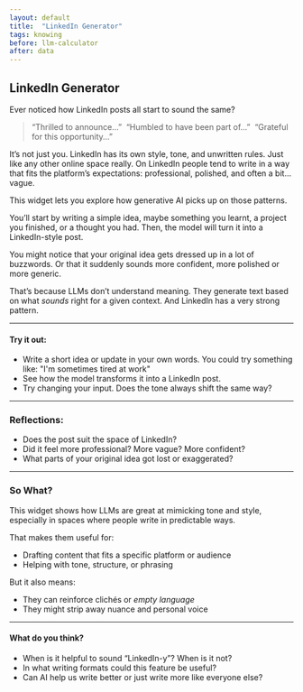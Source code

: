 ```yaml
---
layout: default
title:  "LinkedIn Generator"
tags: knowing
before: llm-calculator
after: data
---
```


## LinkedIn Generator

Ever noticed how LinkedIn posts all start to sound the same?

> “Thrilled to announce…”  
> “Humbled to have been part of…”  
> “Grateful for this opportunity…”

It’s not just you. LinkedIn has its own style, tone, and unwritten rules. Just like any other online space really. On LinkedIn people tend to write in a way that fits the platform’s expectations: professional, polished, and often a bit… vague.

This widget lets you explore how generative AI picks up on those patterns.

You’ll start by writing a simple idea, maybe something you learnt, a project you finished, or a thought you had. Then, the model will turn it into a LinkedIn-style post.

You might notice that your original idea gets dressed up in a lot of buzzwords. Or that it suddenly sounds more confident, more polished or more generic.

That’s because LLMs don’t understand meaning. They generate text based on what *sounds* right for a given context. And LinkedIn has a very strong pattern. 

---

#### Try it out:
- Write a short idea or update in your own words. You could try something like: "I'm sometimes tired at work" 
- See how the model transforms it into a LinkedIn post.
- Try changing your input. Does the tone always shift the same way?

<script
	type="module"
	src="https://gradio.s3-us-west-2.amazonaws.com/5.23.3/gradio.js"
></script>

<gradio-app src="https://willsh1997-linkedin-generator.hf.space"></gradio-app>

---

### Reflections:
- Does the post suit the space of LinkedIn?
- Did it feel more professional? More vague? More confident?
- What parts of your original idea got lost or exaggerated?

---

### So What?

This widget shows how LLMs are great at mimicking tone and style, especially in spaces where people write in predictable ways.

That makes them useful for:
- Drafting content that fits a specific platform or audience
- Helping with tone, structure, or phrasing

But it also means:
- They can reinforce clichés or *empty language* 
- They might strip away nuance and personal voice

---

#### What do you think?
- When is it helpful to sound “LinkedIn-y”? When is it not?
- In what writing formats could this feature be useful? 
- Can AI help us write better or just write more like everyone else?
